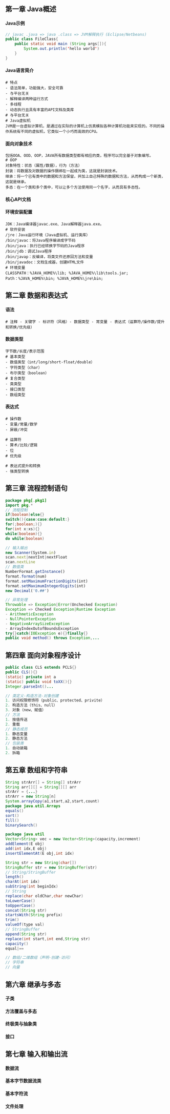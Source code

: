 ## 第一章 Java概述

#### Java示例

```java
// javac .java => java .class => JVM解释执行 (Eclipse/Netbeans)
public class FileClass{
    public static void main (String args[]){
        System.out.println('hello world')
    }
}
```

#### Java语言简介

```shell
# 特点
- 语法简单，功能强大，安全可靠
- 与平台无关
- 解释编译两种运行方式
- 多线程
- 动态执行且具有丰富的API文档及类库
# 与平台无关
# Java虚拟机
JVM是一台虚拟计算机，是通过在实际的计算机上仿真模拟各种计算机功能来实现的。不同的操作系统有不同的虚拟机，它类似一个小巧而高效的CPU。
```

#### 面向对象技术

```shell
包括OOA、OOD、OOP，JAVA所有数据类型都有相应的类，程序可以完全基于对象编写。
# OOP
对象特性：状态（属性/数据），行为（方法）
封装：将数据及对数据的操作捆绑在一起成为类，这就是封装技术。
继承：将一个已有类中的数据和方法保留，并加上自己特殊的数据和方法，从而构成一个新类，这就是继承。
多态：在一个类和多个类中，可以让多个方法使用同一个名字，从而具有多态性。
```

#### 核心API文档 

#### 环境安装配置

```shell
JDK：Java编译器javac.exe、Java解释器java.exe。
# 软件安装
/jre：Java运行环境（Java虚拟机、运行类库）
/bin/javac：将Java程序编译成字节码
/bin/java：执行已经转换字节码的Java程序
/bin/jdb：调试Java程序
/bin/javap：反编译，将类文件还原回方法和变量
/bin/javadoc：文档生成器，创建HTML文件
# 环境变量
CLASSPATH：%JAVA_HOME%\lib; %JAVA_HOME%\lib\tools.jar;
Path：%JAVA_HOME%\bin; %JAVA_HOME%\jre\bin;
```

## 第二章 数据和表达式

#### 语法

```shell
# 注释 - 关键字 - 标识符（风格）- 数据类型 - 常变量 - 表达式（运算符/操作数/提升和转换/优先级）
```

#### 数据类型

```shell
字节数/长度/表示范围
# 基本类型
- 数值类型（int/long/short-float/double）
- 字符类型（char）
- 布尔类型（boolean）
# 复合类型
- 类类型
- 接口类型
- 数组类型
```

#### 表达式

```shell
# 操作数
- 变量/常量/数学
- 屏蔽/冲突 
```

```shell
# 运算符
- 算术/比较/逻辑
- 位
# 优先级
```

```shell
# 表达式提升和转换
- 强类型转换
```

## 第三章 流程控制语句

```java
package pkg[.pkg1]
import pkg.*
// 流程控制
if(boolean)else{}
switch(){case:case:default:}
for(;boolean;){}
for(int x:xs){}
while(boolean){}
do while(boolean)
```

```ts
// 输入输出
new Scanner(System.in)
scan.next|nextInt|nextFloat
scan.nextLine
// 数值类
NumberFormat.getInstance()
format.format(num)
format.setMaximumFractionDigits(int)
format.setMaximumIntegerDigits(int)
new Decimal('0.##')
```

```java
// 异常处理
Throwable => Exception|Error(Unchecked Exception)
Exception => Checked Exception|Runtime Exception
- ArithmeticException
- NullPointerException
- NegativeArraySizeException
- ArrayIndexOutofBoundsException
try{}catch(IOException e){}finally{}
public void method() throws Exception,...
```

## 第四章 面向对象程序设计

```java
public class CLS extends PCLS{}
public CLS(){}
(static) private int a
(static) public void toXX(){}
Integer.parseInt()...
```

```java
// 类定义-构造方法-对象创建
1. 访问权限修饰符（public、protected、privite）
2. 构造方法（this、null）
3. 对象（new、赋值）
// 方法
1. 按值传送
2. 重载
// 静态成员
1. 静态变量
2. 静态方法
// 包装类
1. 自动装箱
2. 拆箱
```

## 第五章 数组和字符串

```java
String strArr[] = String[] strArr
String arr[][] = String[][] arr
strArr = {...}
strArr = new String[n]
System.arrayCopy(a1,start,a2,start,count)
package java.util.Arrays
equals()
sort()
fill()
binarySearch()
```

```java
package java.util
Vector<String> vec = new Vector<String>(capacity,increment)
addElement(E obj)
add(int idx,E obj)
insertElementAt(E obj,int idx)
```

```java
String str = new String(char[])
StringBuffer str = new StringBuffer(str)
// String/StringBuffer
length()
charAt(int idx)
subString(int beginIdx)
// String
replace(char oldChar,char newChar)
toLowerCase()
toUpperCase()
concat(String str)
startsWith(String prefix)
trim()
valueOf(type val)
// StringBuffer
append(String str)
replace(int start,int end,String str)
capacity()
equal|==
```

```java
// 数组/二维数组（声明-创建-访问）
// 字符串
// 向量
```

## 第六章 继承与多态

#### 子类

#### 方法覆盖与多态

#### 终极类与抽象类

#### 接口

## 第七章 输入和输出流

#### 数据流

#### 基本字节数据流类

#### 基本字符流

#### 文件处理